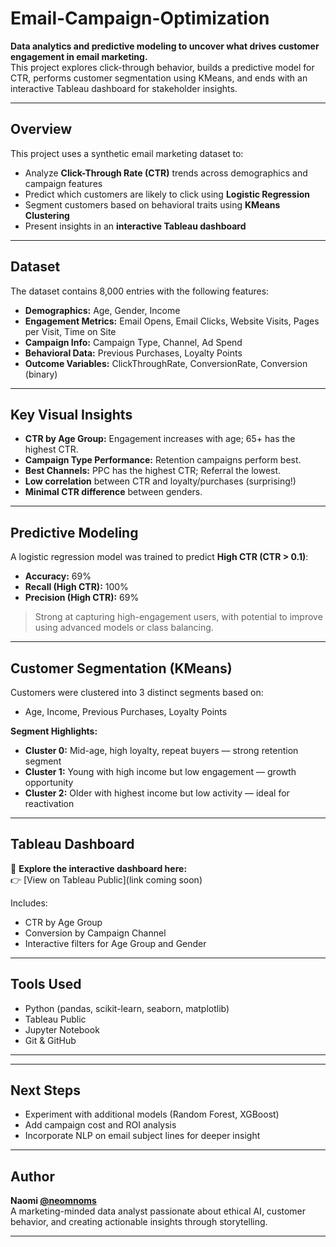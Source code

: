 # Email-Campaign-Optimization

**Data analytics and predictive modeling to uncover what drives customer engagement in email marketing.**  
This project explores click-through behavior, builds a predictive model for CTR, performs customer segmentation using KMeans, and ends with an interactive Tableau dashboard for stakeholder insights.

---

## Overview

This project uses a synthetic email marketing dataset to:

- Analyze **Click-Through Rate (CTR)** trends across demographics and campaign features
- Predict which customers are likely to click using **Logistic Regression**
- Segment customers based on behavioral traits using **KMeans Clustering**
- Present insights in an **interactive Tableau dashboard**

---

## Dataset

The dataset contains 8,000 entries with the following features:

- **Demographics:** Age, Gender, Income  
- **Engagement Metrics:** Email Opens, Email Clicks, Website Visits, Pages per Visit, Time on Site  
- **Campaign Info:** Campaign Type, Channel, Ad Spend  
- **Behavioral Data:** Previous Purchases, Loyalty Points  
- **Outcome Variables:** ClickThroughRate, ConversionRate, Conversion (binary)

---

## Key Visual Insights

- **CTR by Age Group:** Engagement increases with age; 65+ has the highest CTR.
- **Campaign Type Performance:** Retention campaigns perform best.
- **Best Channels:** PPC has the highest CTR; Referral the lowest.
- **Low correlation** between CTR and loyalty/purchases (surprising!)
- **Minimal CTR difference** between genders.

---

## Predictive Modeling

A logistic regression model was trained to predict **High CTR (CTR > 0.1)**:

- **Accuracy:** 69%
- **Recall (High CTR):** 100%  
- **Precision (High CTR):** 69%

> Strong at capturing high-engagement users, with potential to improve using advanced models or class balancing.

---

## Customer Segmentation (KMeans)

Customers were clustered into 3 distinct segments based on:
- Age, Income, Previous Purchases, Loyalty Points

**Segment Highlights:**

- **Cluster 0:** Mid-age, high loyalty, repeat buyers — strong retention segment  
- **Cluster 1:** Young with high income but low engagement — growth opportunity  
- **Cluster 2:** Older with highest income but low activity — ideal for reactivation

---

## Tableau Dashboard

📍 **Explore the interactive dashboard here:**  
👉 [View on Tableau Public](link coming soon) 

Includes:
- CTR by Age Group
- Conversion by Campaign Channel
- Interactive filters for Age Group and Gender

---

## Tools Used

- Python (pandas, scikit-learn, seaborn, matplotlib)
- Tableau Public
- Jupyter Notebook
- Git & GitHub

---


---

## Next Steps

- Experiment with additional models (Random Forest, XGBoost)
- Add campaign cost and ROI analysis
- Incorporate NLP on email subject lines for deeper insight

---

## Author

**Naomi [@neomnoms](https://github.com/neomnoms)**  
A marketing-minded data analyst passionate about ethical AI, customer behavior, and creating actionable insights through storytelling.

---

